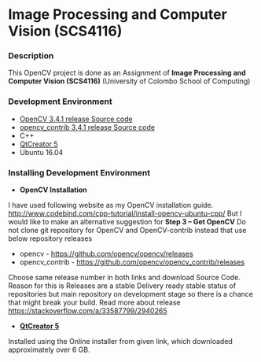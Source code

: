 # Image Processing and Computer Vision (SCS4116)

### Description

This OpenCV project is done as an Assignment of **Image Processing and Computer Vision (SCS4116)** (University of Colombo School of Computing)
 
### Development Environment

* [OpenCV 3.4.1 release Source code](https://github.com/opencv/opencv/releases/tag/3.4.1)
* [opencv_contrib 3.4.1 release Source code](https://github.com/opencv/opencv_contrib/releases/tag/3.4.1)
* C++ 
* [QtCreator 5](https://www.qt.io/download)
* Ubuntu 16.04

### Installing Development Environment

* **OpenCV Installation**

I have used following website as my OpenCV installation guide. http://www.codebind.com/cpp-tutorial/install-opencv-ubuntu-cpp/
But I would like to make an alternative suggestion for **Step 3 –  Get OpenCV** Do not clone git repository for OpenCV and OpenCV-contrib instead that use below repository releases

* opencv - https://github.com/opencv/opencv/releases
* opencv_contrib - https://github.com/opencv/opencv_contrib/releases

Choose same release number in both links and download Source Code. Reason for this is Releases are a stable Delivery ready stable status of repositories but main repository on development stage so there is a chance that might break your build. Read more about release https://stackoverflow.com/a/33587799/2940265

* **[QtCreator 5](https://www.qt.io/download)**

Installed using the Online installer from given link, which downloaded approximately over 6 GB.


